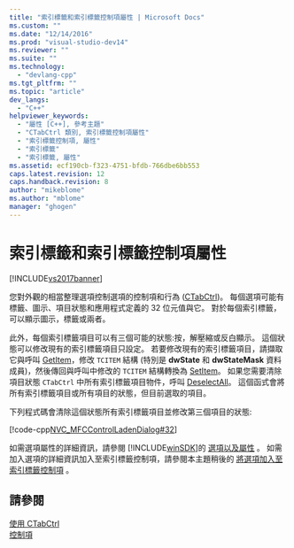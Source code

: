 ```yaml
---
title: "索引標籤和索引標籤控制項屬性 | Microsoft Docs"
ms.custom: ""
ms.date: "12/14/2016"
ms.prod: "visual-studio-dev14"
ms.reviewer: ""
ms.suite: ""
ms.technology: 
  - "devlang-cpp"
ms.tgt_pltfrm: ""
ms.topic: "article"
dev_langs: 
  - "C++"
helpviewer_keywords: 
  - "屬性 [C++], 參考主題"
  - "CTabCtrl 類別, 索引標籤控制項屬性"
  - "索引標籤控制項, 屬性"
  - "索引標籤"
  - "索引標籤, 屬性"
ms.assetid: ecf190cb-f323-4751-bfdb-766dbe6bb553
caps.latest.revision: 12
caps.handback.revision: 8
author: "mikeblome"
ms.author: "mblome"
manager: "ghogen"
---
```

# 索引標籤和索引標籤控制項屬性
[!INCLUDE[vs2017banner](../assembler/inline/includes/vs2017banner.md)]

您對外觀的相當整理選項控制選項的控制項和行為 \([CTabCtrl](../mfc/reference/ctabctrl-class.md)\)。  每個選項可能有標籤、圖示、項目狀態和應用程式定義的 32 位元值與它。  對於每個索引標籤，可以顯示圖示，標籤或兩者。  
  
 此外，每個索引標籤項目可以有三個可能的狀態:按，解壓縮或反白顯示。  這個狀態可以修改現有的索引標籤項目只設定。  若要修改現有的索引標籤項目，請擷取它與呼叫 [GetItem](../Topic/CTabCtrl::GetItem.md)，修改 `TCITEM` 結構 \(特別是 **dwState** 和 **dwStateMask** 資料成員\)，然後傳回與呼叫中修改的 `TCITEM` 結構轉換為 [SetItem](../Topic/CTabCtrl::SetItem.md)。  如果您需要清除項目狀態 `CTabCtrl` 中所有索引標籤項目物件，呼叫 [DeselectAll](../Topic/CTabCtrl::DeselectAll.md)。  這個函式會將所有索引標籤項目或所有項目的狀態，但目前選取的項目。  
  
 下列程式碼會清除這個狀態所有索引標籤項目並修改第三個項目的狀態:  
  
 [!code-cpp[NVC_MFCControlLadenDialog#32](../mfc/codesnippet/CPP/tabs-and-tab-control-attributes_1.cpp)]  
  
 如需選項屬性的詳細資訊，請參閱 [!INCLUDE[winSDK](../atl/includes/winsdk_md.md)]的 [選項以及屬性](http://msdn.microsoft.com/library/windows/desktop/bb760550) 。  如需加入選項的詳細資訊加入至索引標籤控制項，請參閱本主題稍後的 [將選項加入至索引標籤控制項](../mfc/adding-tabs-to-a-tab-control.md) 。  
  
## 請參閱  
 [使用 CTabCtrl](../mfc/using-ctabctrl.md)   
 [控制項](../mfc/controls-mfc.md)